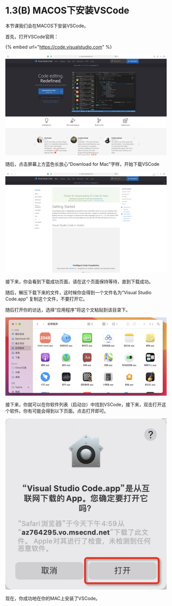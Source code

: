 # 1.3\(B\) MACOS下安装VSCode

本节课我们会在MACOS下安装VSCode。

首先，打开VSCode官网：

{% embed url="https://code.visualstudio.com" %}

![](../.gitbook/assets/jie-ping-20210119-xia-wu-4.57.39.png)

随后，点击屏幕上方蓝色长放心“Download for Mac”字样，开始下载VSCode

![](../.gitbook/assets/jie-ping-20210119-xia-wu-4.59.01.png)

接下来，你会看到下载成功页面，请在这个页面保持等待，直到下载成功。

随后，解压下载下来的文件，这时候你会得到一个文件名为“Visual Studio Code.app” 复制这个文件，不要打开它。

随后打开你的访达，选择“应用程序”将这个文粘贴到该目录下。

![](../.gitbook/assets/image%20%288%29.png)

接下来，你就可以在你软件列表（启动台）中找到VSCode，接下来，双击打开这个软件。你有可能会得到以下页面。点击打开即可。

![](../.gitbook/assets/image%20%285%29.png)

现在，你成功地在你的MAC上安装了VSCode。



